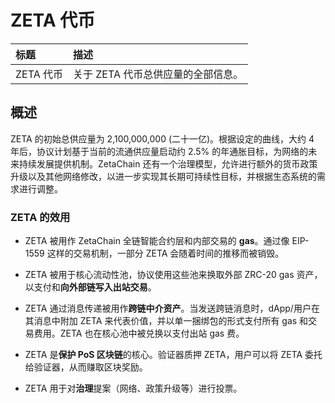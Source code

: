 # ZETA 代币

| 标题 | 描述 |
| :- | :- |
| ZETA 代币 | 关于 ZETA 代币总供应量的全部信息。|

## 概述

ZETA 的初始总供应量为 2,100,000,000 (二十一亿)。根据设定的曲线，大约 4 年后，协议计划基于当前的流通供应量启动约 2.5% 的年通胀目标，为网络的未来持续发展提供机制。ZetaChain 还有一个治理模型，允许进行额外的货币政策升级以及其他网络修改，以进一步实现其长期可持续性目标，并根据生态系统的需求进行调整。

### ZETA 的效用

* ZETA 被用作 ZetaChain 全链智能合约层和内部交易的 **gas**。通过像 EIP-1559 这样的交易机制，一部分 ZETA 会随着时间的推移而被销毁。

* ZETA 被用于核心流动性池，协议使用这些池来换取外部 ZRC-20 gas 资产，以支付和**向外部链写入出站交易**。

* ZETA 通过消息传递被用作**跨链中介资产**。当发送跨链消息时，dApp/用户在其消息中附加 ZETA 来代表价值，并以单一捆绑包的形式支付所有 gas 和交易费用。ZETA 也在核心池中被兑换以支付出站 gas 费。

* ZETA 是**保护 PoS 区块链**的核心。验证器质押 ZETA，用户可以将 ZETA 委托给验证器，从而赚取区块奖励。

* ZETA 用于对**治理**提案（网络、政策升级等）进行投票。
